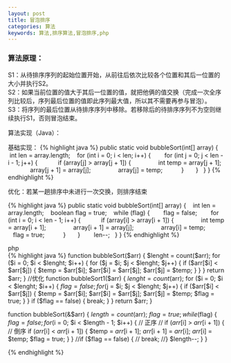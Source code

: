 ```yaml
---
layout: post
title: 冒泡排序
categories: 算法 
keywords: 算法,排序算法,冒泡排序,php
---
```


### 算法原理：

S1：从待排序序列的起始位置开始，从前往后依次比较各个位置和其后一位置的大小并执行S2。  
S2：如果当前位置的值大于其后一位置的值，就把他俩的值交换（完成一次全序列比较后，序列最后位置的值即此序列最大值，所以其不需要再参与冒泡）。  
S3：将序列的最后位置从待排序序列中移除。若移除后的待排序序列不为空则继续执行S1，否则冒泡结束。  

算法实现（Java）：

基础实现：
{% highlight java %}
public static void bubbleSort(int[] array) {
    int len = array.length;
    for (int i = 0; i < len; i++) {
        for (int j = 0; j < len - i - 1; j++) {
            if (array[j] > array[j + 1]) {
                int temp = array[j + 1];
                array[j + 1] = array[j];
                array[j] = temp;
            }
        }
    }
}
{% endhighlight %}



优化：若某一趟排序中未进行一次交换，则排序结束

{% highlight java %}
public static void bubbleSort(int[] array) {
    int len = array.length;
    boolean flag = true;
    while (flag) {
        flag = false;
        for (int i = 0; i < len - 1; i++) {
            if (array[i] > array[i + 1]) {
                int temp = array[i + 1];
                array[i + 1] = array[j];
                array[i] = temp;
                flag = true;
            }
        }
        len--;
    }
}
{% endhighlight %}

php  
{% highlight java %}
function bubbleSort($arr) {
    $lenght = count($arr);
    for ($i = 0; $i < $lenght; $i++) {
        for ($j = $i; $j < $lenght; $j++) {
            if ($arr[$i] < $arr[$j]) {
                $temp = $arr[$i];
                $arr[$i] = $arr[$j];
                $arr[$j] = $temp;
            }
        }
    }
    return $arr;
}
//优化
function bubbleSort1($arr) {
    $lenght = count($arr);
    for ($i = 0; $i < $lenght; $i++) {
        $flag = false;
        for ($j = $i; $j < $lenght; $j++) {
            if ($arr[$i] < $arr[$j]) {
                $temp = $arr[$i];
                $arr[$i] = $arr[$j];
                $arr[$j] = $temp;
                $flag = true;
            }
        }
        if ($flag == false) {
            break;
        }
    }
    return $arr;
}

function bubbleSort(&$arr) {
    $length = count($arr);
    $flag = true;
    while ($flag) {
        $flag = false;
        for ($i = 0; $i < $length - 1; $i++) {
            // 正序
            // if ($arr[$i] > $arr[$i + 1]) {
            // 倒序
            if ($arr[$i] < $arr[$i + 1]) {
                $temp = $arr[$i + 1];
                $arr[$i + 1] = $arr[$i];
                $arr[$i] = $temp;
                $flag = true;
            }
        }
        //if ($flag == false) {
        //    break;
        //}
        $length--;
    }
}


{% endhighlight %}
